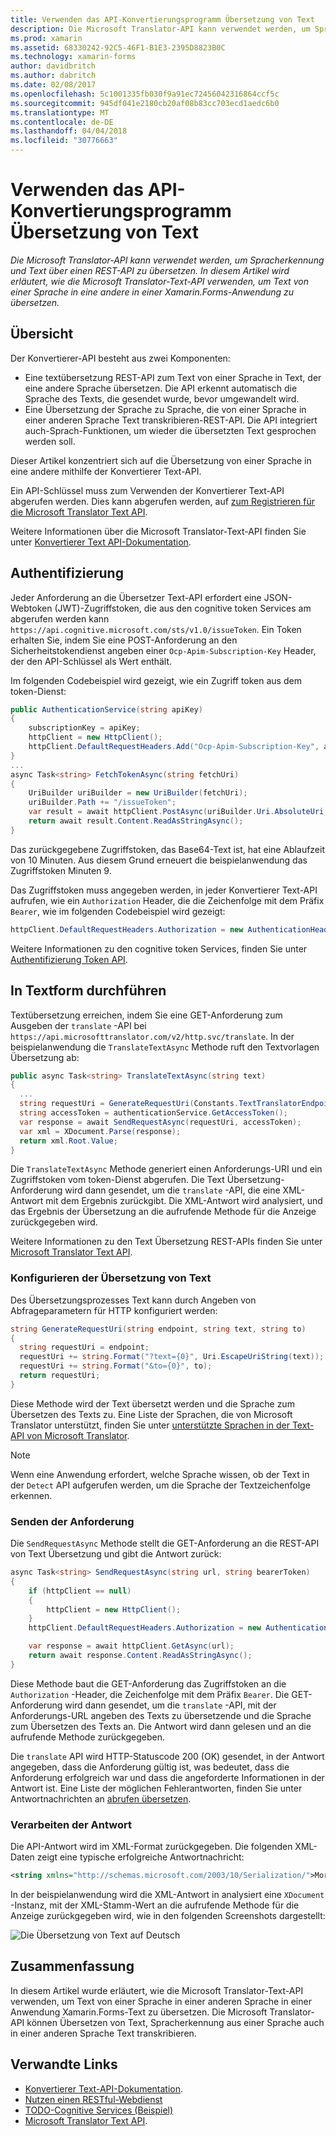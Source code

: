 ```yaml
---
title: Verwenden das API-Konvertierungsprogramm Übersetzung von Text
description: Die Microsoft Translator-API kann verwendet werden, um Spracherkennung und Text über einen REST-API zu übersetzen. In diesem Artikel wird erläutert, wie die Microsoft Translator-Text-API verwenden, um Text von einer Sprache in eine andere in einer Xamarin.Forms-Anwendung zu übersetzen.
ms.prod: xamarin
ms.assetid: 68330242-92C5-46F1-B1E3-2395D8823B0C
ms.technology: xamarin-forms
author: davidbritch
ms.author: dabritch
ms.date: 02/08/2017
ms.openlocfilehash: 5c1001335fb030f9a91ec72456042316864ccf5c
ms.sourcegitcommit: 945df041e2180cb20af08b83cc703ecd1aedc6b0
ms.translationtype: MT
ms.contentlocale: de-DE
ms.lasthandoff: 04/04/2018
ms.locfileid: "30776663"
---
```

# <a name="text-translation-using-the-translator-api"></a>Verwenden das API-Konvertierungsprogramm Übersetzung von Text

_Die Microsoft Translator-API kann verwendet werden, um Spracherkennung und Text über einen REST-API zu übersetzen. In diesem Artikel wird erläutert, wie die Microsoft Translator-Text-API verwenden, um Text von einer Sprache in eine andere in einer Xamarin.Forms-Anwendung zu übersetzen._

## <a name="overview"></a>Übersicht

Der Konvertierer-API besteht aus zwei Komponenten:

- Eine textübersetzung REST-API zum Text von einer Sprache in Text, der eine andere Sprache übersetzen. Die API erkennt automatisch die Sprache des Texts, die gesendet wurde, bevor umgewandelt wird.
- Eine Übersetzung der Sprache zu Sprache, die von einer Sprache in einer anderen Sprache Text transkribieren-REST-API. Die API integriert auch-Sprach-Funktionen, um wieder die übersetzten Text gesprochen werden soll.

Dieser Artikel konzentriert sich auf die Übersetzung von einer Sprache in eine andere mithilfe der Konvertierer Text-API.

Ein API-Schlüssel muss zum Verwenden der Konvertierer Text-API abgerufen werden. Dies kann abgerufen werden, auf [zum Registrieren für die Microsoft Translator Text API](/azure/cognitive-services/translator/translator-text-how-to-signup/).

Weitere Informationen über die Microsoft Translator-Text-API finden Sie unter [Konvertierer Text API-Dokumentation](/azure/cognitive-services/translator/).

## <a name="authentication"></a>Authentifizierung

Jeder Anforderung an die Übersetzer Text-API erfordert eine JSON-Webtoken (JWT)-Zugriffstoken, die aus den cognitive token Services am abgerufen werden kann `https://api.cognitive.microsoft.com/sts/v1.0/issueToken`. Ein Token erhalten Sie, indem Sie eine POST-Anforderung an den Sicherheitstokendienst angeben einer `Ocp-Apim-Subscription-Key` Header, der den API-Schlüssel als Wert enthält.

Im folgenden Codebeispiel wird gezeigt, wie ein Zugriff token aus dem token-Dienst:

```csharp
public AuthenticationService(string apiKey)
{
    subscriptionKey = apiKey;
    httpClient = new HttpClient();
    httpClient.DefaultRequestHeaders.Add("Ocp-Apim-Subscription-Key", apiKey);
}
...
async Task<string> FetchTokenAsync(string fetchUri)
{
    UriBuilder uriBuilder = new UriBuilder(fetchUri);
    uriBuilder.Path += "/issueToken";
    var result = await httpClient.PostAsync(uriBuilder.Uri.AbsoluteUri, null);
    return await result.Content.ReadAsStringAsync();
}
```

Das zurückgegebene Zugriffstoken, das Base64-Text ist, hat eine Ablaufzeit von 10 Minuten. Aus diesem Grund erneuert die beispielanwendung das Zugriffstoken Minuten 9.

Das Zugriffstoken muss angegeben werden, in jeder Konvertierer Text-API aufrufen, wie ein `Authorization` Header, die die Zeichenfolge mit dem Präfix `Bearer`, wie im folgenden Codebeispiel wird gezeigt:

```csharp
httpClient.DefaultRequestHeaders.Authorization = new AuthenticationHeaderValue("Bearer", bearerToken);
```

Weitere Informationen zu den cognitive token Services, finden Sie unter [Authentifizierung Token API](http://docs.microsofttranslator.com/oauth-token.html).

## <a name="performing-text-translation"></a>In Textform durchführen

Textübersetzung erreichen, indem Sie eine GET-Anforderung zum Ausgeben der `translate` -API bei `https://api.microsofttranslator.com/v2/http.svc/translate`. In der beispielanwendung die `TranslateTextAsync` Methode ruft den Textvorlagen Übersetzung ab:

```csharp
public async Task<string> TranslateTextAsync(string text)
{
  ...
  string requestUri = GenerateRequestUri(Constants.TextTranslatorEndpoint, text, "en", "de");
  string accessToken = authenticationService.GetAccessToken();
  var response = await SendRequestAsync(requestUri, accessToken);
  var xml = XDocument.Parse(response);
  return xml.Root.Value;
}
```

Die `TranslateTextAsync` Methode generiert einen Anforderungs-URI und ein Zugriffstoken vom token-Dienst abgerufen. Die Text Übersetzung-Anforderung wird dann gesendet, um die `translate` -API, die eine XML-Antwort mit dem Ergebnis zurückgibt. Die XML-Antwort wird analysiert, und das Ergebnis der Übersetzung an die aufrufende Methode für die Anzeige zurückgegeben wird.

Weitere Informationen zu den Text Übersetzung REST-APIs finden Sie unter [Microsoft Translator Text API](http://docs.microsofttranslator.com/text-translate.html).

### <a name="configuring-text-translation"></a>Konfigurieren der Übersetzung von Text

Des Übersetzungsprozesses Text kann durch Angeben von Abfrageparametern für HTTP konfiguriert werden:

```csharp
string GenerateRequestUri(string endpoint, string text, string to)
{
  string requestUri = endpoint;
  requestUri += string.Format("?text={0}", Uri.EscapeUriString(text));
  requestUri += string.Format("&to={0}", to);
  return requestUri;
}
```

Diese Methode wird der Text übersetzt werden und die Sprache zum Übersetzen des Texts zu. Eine Liste der Sprachen, die von Microsoft Translator unterstützt, finden Sie unter [unterstützte Sprachen in der Text-API von Microsoft Translator](/azure/cognitive-services/translator/languages/).

> [!NOTE]
> Wenn eine Anwendung erfordert, welche Sprache wissen, ob der Text in der `Detect` API aufgerufen werden, um die Sprache der Textzeichenfolge erkennen.

### <a name="sending-the-request"></a>Senden der Anforderung

Die `SendRequestAsync` Methode stellt die GET-Anforderung an die REST-API von Text Übersetzung und gibt die Antwort zurück:

```csharp
async Task<string> SendRequestAsync(string url, string bearerToken)
{
    if (httpClient == null)
    {
        httpClient = new HttpClient();
    }
    httpClient.DefaultRequestHeaders.Authorization = new AuthenticationHeaderValue("Bearer", bearerToken);

    var response = await httpClient.GetAsync(url);
    return await response.Content.ReadAsStringAsync();
}
```

Diese Methode baut die GET-Anforderung das Zugriffstoken an die `Authorization` -Header, die Zeichenfolge mit dem Präfix `Bearer`. Die GET-Anforderung wird dann gesendet, um die `translate` -API, mit der Anforderungs-URL angeben des Texts zu übersetzende und die Sprache zum Übersetzen des Texts an. Die Antwort wird dann gelesen und an die aufrufende Methode zurückgegeben.

Die `translate` API wird HTTP-Statuscode 200 (OK) gesendet, in der Antwort angegeben, dass die Anforderung gültig ist, was bedeutet, dass die Anforderung erfolgreich war und dass die angeforderte Informationen in der Antwort ist. Eine Liste der möglichen Fehlerantworten, finden Sie unter Antwortnachrichten an [abrufen übersetzen](http://docs.microsofttranslator.com/text-translate.html#!/default/get_Translate).

### <a name="processing-the-response"></a>Verarbeiten der Antwort

Die API-Antwort wird im XML-Format zurückgegeben. Die folgenden XML-Daten zeigt eine typische erfolgreiche Antwortnachricht:

```xml
<string xmlns="http://schemas.microsoft.com/2003/10/Serialization/">Morgen kaufen gehen ein</string>
```

In der beispielanwendung wird die XML-Antwort in analysiert eine `XDocument` -Instanz, mit der XML-Stamm-Wert an die aufrufende Methode für die Anzeige zurückgegeben wird, wie in den folgenden Screenshots dargestellt:

![](text-translation-images/text-translation.png "Die Übersetzung von Text auf Deutsch")

## <a name="summary"></a>Zusammenfassung

In diesem Artikel wurde erläutert, wie die Microsoft Translator-Text-API verwenden, um Text von einer Sprache in einer anderen Sprache in einer Anwendung Xamarin.Forms-Text zu übersetzen. Die Microsoft Translator-API können Übersetzen von Text, Spracherkennung aus einer Sprache auch in einer anderen Sprache Text transkribieren.

## <a name="related-links"></a>Verwandte Links

- [Konvertierer Text-API-Dokumentation](/azure/cognitive-services/translator/).
- [Nutzen einen RESTful-Webdienst](~/xamarin-forms/data-cloud/consuming/rest.md)
- [TODO-Cognitive Services (Beispiel)](https://developer.xamarin.com/samples/xamarin-forms/WebServices/TodoCognitiveServices/)
- [Microsoft Translator Text API](http://docs.microsofttranslator.com/text-translate.html).
